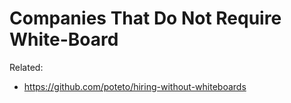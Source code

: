 # Companies That Do Not Require White-Board

Related:

* <https://github.com/poteto/hiring-without-whiteboards>
